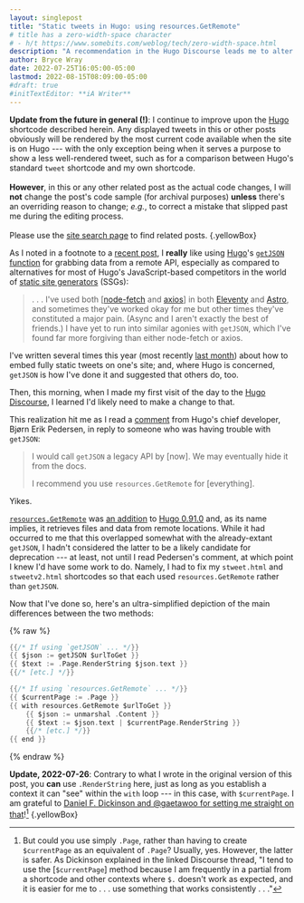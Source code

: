```yaml
---
layout: singlepost
title: "Static tweets in Hugo: using resources.​GetRemote"
# title has a zero-width-space character
# - h/t https://www.somebits.com/weblog/tech/zero-width-space.html
description: "A recommendation in the Hugo Discourse leads me to alter my shortcodes for embedding static tweets."
author: Bryce Wray
date: 2022-07-25T16:05:00-05:00
lastmod: 2022-08-15T08:09:00-05:00
#draft: true
#initTextEditor: **iA Writer**
---
```


**Update from the future in general (!)**: I continue to improve upon the [Hugo](https://gohugo.io) shortcode described herein. Any displayed tweets in this or other posts obviously will be rendered by the most current code available when the site is on Hugo --- with the only exception being when it serves a purpose to show a less well-rendered tweet, such as for a comparison between Hugo's standard `tweet` shortcode and my own shortcode.\
\
**However**, in this or any other related post as the actual code changes, I will **not** change the post's code sample (for archival purposes) **unless** there's an overriding reason to change; *e.g.*, to correct a mistake that slipped past me during the editing process.\
\
Please use the [site search page](/search/) to find related posts.
{.yellowBox}

As I noted in a footnote to a [recent post](/posts/2022/07/staying-hugo-post-three-years-later/), I **really** like using [Hugo](https://gohugo.io)'s [`getJSON` function](https://gohugo.io/templates/data-templates/#get-remote-data) for grabbing data from a remote API, especially as compared to alternatives for most of Hugo's JavaScript-based competitors in the world of [static site generators](https://jamstack.org/generators) (SSGs):

> . . . I've used both [[node-fetch](https://github.com/node-fetch/node-fetch) and [axios](https://axios-http.com/)] in both [Eleventy](https://11ty.dev) and [Astro](https://astro.build), and sometimes they've worked okay for me but other times they've constituted a major pain. (Async and I aren't exactly the best of friends.) I have yet to run into similar agonies with `getJSON`, which I've found far more forgiving than either node-fetch or axios.

I've written several times this year (most recently [last month](/posts/2022/06/static-tweets-hugo-update/)) about how to embed fully static tweets on one's site; and, where Hugo is concerned, `getJSON` is how I've done it and suggested that others do, too.

Then, this morning, when I made my first visit of the day to the [Hugo Discourse](https://discourse.gohugo.io), I learned I'd likely need to make a change to that.

This realization hit me as I read a [comment](https://discourse.gohugo.io/t/error-for-getjson-when-used-with-resources-getresources/39687/4) from Hugo's chief developer, Bjørn Erik Pedersen, in reply to someone who was having trouble with `getJSON`:

> I would call `getJSON` a legacy API by [now]. We may eventually hide it from the docs.
>
> I recommend you use `resources.GetRemote` for [everything].

Yikes.

[`resources.GetRemote`](https://gohugo.io/hugo-pipes/introduction/#get-resource-with-resourcesget-and-resourcesgetremote) was [an addition](/posts/2021/12/fetching-remote-stuff-hugo-0-90-plus/) to [Hugo 0.91.0](https://github.com/gohugoio/hugo/releases/tag/v0.91.0) and, as its name implies, it retrieves files and data from remote locations. While it had occurred to me that this overlapped somewhat with the already-extant `getJSON`, I hadn't considered the latter to be a likely candidate for deprecation --- at least, not until I read Pedersen's comment, at which point I knew I'd have some work to do. Namely, I had to fix my `stweet.html` and `stweetv2.html` shortcodes so that each used `resources.GetRemote` rather than `getJSON`.

Now that I've done so, here's an ultra-simplified depiction of the main differences between the two methods:

{% raw %}
```go
{{/* If using `getJSON` ... */}}
{{ $json := getJSON $urlToGet }}
{{ $text := .Page.RenderString $json.text }}
{{/* [etc.] */}}

{{/* If using `resources.GetRemote` ... */}}
{{ $currentPage := .Page }}
{{ with resources.GetRemote $urlToGet }}
	{{ $json := unmarshal .Content }}
	{{ $text := $json.text | $currentPage.RenderString }}
	{{/* [etc.] */}}
{{ end }}
```
{% endraw %}

**Update, 2022-07-26**: Contrary to what I wrote in the original version of this post, you **can** use `.RenderString` here, just as long as you establish a context it can "see" within the `with` loop --- in this case, with `$currentPage`. I am grateful to [Daniel F. Dickinson and @gaetawoo for setting me straight on that](https://discourse.gohugo.io/t/error-for-getjson-when-used-with-resources-getresources/39687)![^whyVar]
{.yellowBox}

[^whyVar]: But could you use simply `.Page`, rather than having to create `$currentPage` as an equivalent of `.Page`? Usually, yes. However, the latter is safer. As Dickinson explained in the linked Discourse thread, "I tend to use the [`$currentPage`] method because I am frequently in a partial from a shortcode and other contexts where `$.` doesn't work as expected, and it is easier for me to . . . use something that works consistently . . ."
